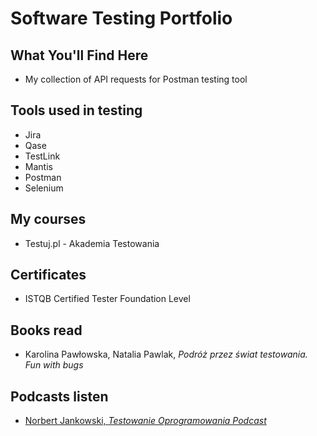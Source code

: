 # Software Testing Portfolio

## What You'll Find Here 

* My collection of API requests for Postman testing tool

## Tools used in testing

* Jira 
* Qase 
* TestLink 
* Mantis
* Postman 
* Selenium 

## My courses

* Testuj.pl - Akademia Testowania

## Certificates

* ISTQB Certified Tester Foundation Level

## Books read

* Karolina Pawłowska, Natalia Pawlak, *Podróż przez świat testowania. Fun with bugs*

## Podcasts listen

* [Norbert Jankowski, *Testowanie Oprogramowania Podcast*](https://podcasttestowanie.pl/)

